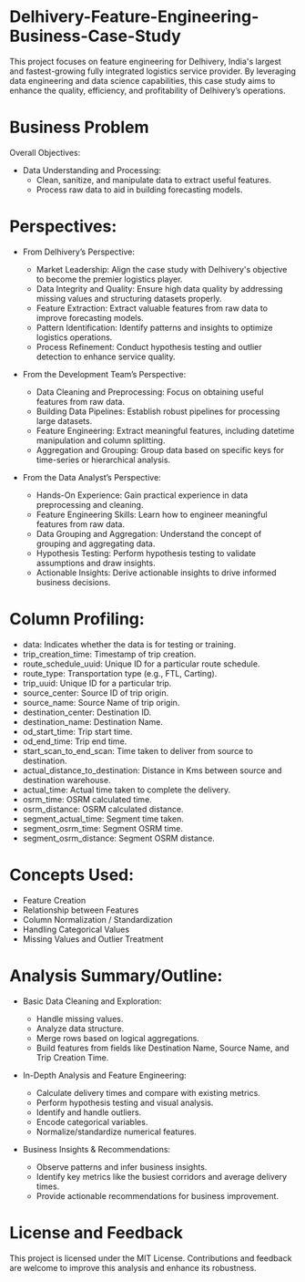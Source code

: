 # Delhivery-Feature-Engineering-Business-Case-Study

This project focuses on feature engineering for Delhivery, India's largest and fastest-growing fully integrated logistics service provider. By leveraging data engineering and data science capabilities, this case study aims to enhance the quality, efficiency, and profitability of Delhivery’s operations.

# Business Problem
Overall Objectives:
- Data Understanding and Processing:
  -  Clean, sanitize, and manipulate data to extract useful features.
  -  Process raw data to aid in building forecasting models.

# Perspectives:

- From Delhivery’s Perspective:

  - Market Leadership: Align the case study with Delhivery's objective to become the premier logistics player.
  - Data Integrity and Quality: Ensure high data quality by addressing missing values and structuring datasets properly.
  - Feature Extraction: Extract valuable features from raw data to improve forecasting models.
  - Pattern Identification: Identify patterns and insights to optimize logistics operations.
  - Process Refinement: Conduct hypothesis testing and outlier detection to enhance service quality.

- From the Development Team’s Perspective:

  - Data Cleaning and Preprocessing: Focus on obtaining useful features from raw data.
  - Building Data Pipelines: Establish robust pipelines for processing large datasets.
  - Feature Engineering: Extract meaningful features, including datetime manipulation and column splitting.
  - Aggregation and Grouping: Group data based on specific keys for time-series or hierarchical analysis.

- From the Data Analyst’s Perspective:

  - Hands-On Experience: Gain practical experience in data preprocessing and cleaning.
  - Feature Engineering Skills: Learn how to engineer meaningful features from raw data.
  - Data Grouping and Aggregation: Understand the concept of grouping and aggregating data.
  - Hypothesis Testing: Perform hypothesis testing to validate assumptions and draw insights.
  - Actionable Insights: Derive actionable insights to drive informed business decisions.


# Column Profiling:
- data: Indicates whether the data is for testing or training.
- trip_creation_time: Timestamp of trip creation.
- route_schedule_uuid: Unique ID for a particular route schedule.
- route_type: Transportation type (e.g., FTL, Carting).
- trip_uuid: Unique ID for a particular trip.
- source_center: Source ID of trip origin.
- source_name: Source Name of trip origin.
- destination_center: Destination ID.
- destination_name: Destination Name.
- od_start_time: Trip start time.
- od_end_time: Trip end time.
- start_scan_to_end_scan: Time taken to deliver from source to destination.
- actual_distance_to_destination: Distance in Kms between source and destination warehouse.
- actual_time: Actual time taken to complete the delivery.
- osrm_time: OSRM calculated time.
- osrm_distance: OSRM calculated distance.
- segment_actual_time: Segment time taken.
- segment_osrm_time: Segment OSRM time.
- segment_osrm_distance: Segment OSRM distance.

# Concepts Used:
- Feature Creation
- Relationship between Features
- Column Normalization / Standardization
- Handling Categorical Values
- Missing Values and Outlier Treatment

# Analysis Summary/Outline:
- Basic Data Cleaning and Exploration:
  - Handle missing values.
  - Analyze data structure.
  - Merge rows based on logical aggregations.
  - Build features from fields like Destination Name, Source Name, and Trip Creation Time.

- In-Depth Analysis and Feature Engineering:
  - Calculate delivery times and compare with existing metrics.
  - Perform hypothesis testing and visual analysis.
  - Identify and handle outliers.
  - Encode categorical variables.
  - Normalize/standardize numerical features.

- Business Insights & Recommendations:
  - Observe patterns and infer business insights.
  - Identify key metrics like the busiest corridors and average delivery times.
  - Provide actionable recommendations for business improvement.


# License and Feedback
This project is licensed under the MIT License. Contributions and feedback are welcome to improve this analysis and enhance its robustness.

